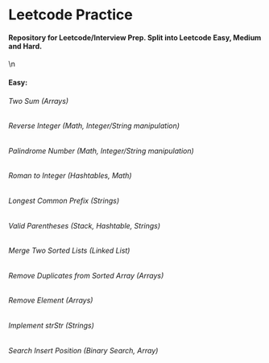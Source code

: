 # Leetcode Practice
#### Repository for Leetcode/Interview Prep. Split into Leetcode Easy, Medium and Hard.
\n
#### Easy:
###### Two Sum (Arrays)
###### Reverse Integer (Math, Integer/String manipulation)
###### Palindrome Number (Math, Integer/String manipulation)
###### Roman to Integer (Hashtables, Math)
###### Longest Common Prefix (Strings)
###### Valid Parentheses (Stack, Hashtable, Strings)
###### Merge Two Sorted Lists (Linked List)
###### Remove Duplicates from Sorted Array (Arrays)
###### Remove Element (Arrays)
###### Implement strStr (Strings)
###### Search Insert Position (Binary Search, Array)
######
######
######

